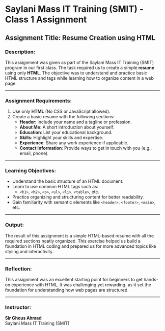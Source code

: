 # Saylani Mass IT Training (SMIT) - Class 1 Assignment

## Assignment Title: **Resume Creation using HTML**

### Description:
This assignment was given as part of the Saylani Mass IT Training (SMIT) program in our first class. The task required us to create a simple **resume** using only **HTML**. The objective was to understand and practice basic HTML structure and tags while learning how to organize content in a web page.

---

### **Assignment Requirements:**
1. Use only **HTML** (No CSS or JavaScript allowed).
2. Create a basic resume with the following sections:
   - **Header**: Include your name and a tagline or profession.
   - **About Me**: A short introduction about yourself.
   - **Education**: List your educational background.
   - **Skills**: Highlight your skills and expertise.
   - **Experience**: Share any work experience if applicable.
   - **Contact Information**: Provide ways to get in touch with you (e.g., email, phone).

---

### **Learning Objectives:**
- Understand the basic structure of an HTML document.
- Learn to use common HTML tags such as:
  - `<h1>`, `<h2>`, `<p>`, `<ul>`, `<li>`, `<table>`, etc.
- Practice organizing and structuring content for better readability.
- Gain familiarity with semantic elements like `<header>`, `<footer>`, `<main>`, etc.

---

### **Output:**
The result of this assignment is a simple HTML-based resume with all the required sections neatly organized. This exercise helped us build a foundation in HTML coding and prepared us for more advanced topics like styling and interactivity.

---

### **Reflection:**
This assignment was an excellent starting point for beginners to get hands-on experience with HTML. It was challenging yet rewarding, as it set the foundation for understanding how web pages are structured.

---

### **Instructor:**
**Sir Ghous Ahmad**  
Saylani Mass IT Training (SMIT)


